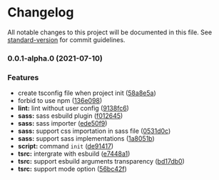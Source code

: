 # Changelog

All notable changes to this project will be documented in this file. See [standard-version](https://github.com/conventional-changelog/standard-version) for commit guidelines.

### 0.0.1-alpha.0 (2021-07-10)

### Features

- create tsconfig file when project init ([58a8e5a](https://github.com/lbwa/tsrc/commit/58a8e5a1967ac17aa612178a39ff403f43c8e6a0))
- forbid to use npm ([136e098](https://github.com/lbwa/tsrc/commit/136e0988b85285cede183f93f991e15ffb05d471))
- **lint:** lint without user config ([9138fc6](https://github.com/lbwa/tsrc/commit/9138fc6426d1f4be59c9f2ecadee5bace0b172c4))
- **sass:** sass esbuild plugin ([f012645](https://github.com/lbwa/tsrc/commit/f012645b31c8b0d38ebbdc9752103b6720487fa0))
- **sass:** sass importer ([ede50f9](https://github.com/lbwa/tsrc/commit/ede50f910423db7d9faada2f5afc36d3d8ee1351))
- **sass:** support css importation in sass file ([0531d0c](https://github.com/lbwa/tsrc/commit/0531d0ceff67466a2c3a497c2edd715c21d76499))
- **sass:** support sass implementations ([1a8051b](https://github.com/lbwa/tsrc/commit/1a8051b19bf74312b8a1b4ae038085b69fadeed0))
- **script:** command `init` ([de91417](https://github.com/lbwa/tsrc/commit/de91417b737e61be3034c9e569070407421f7504))
- **tsrc:** intergrate with esbuild ([e7448a1](https://github.com/lbwa/tsrc/commit/e7448a1b6e06987c7f1d1bd085779a6fe248b6fe))
- **tsrc:** support esbuild arguments transparency ([bd17db0](https://github.com/lbwa/tsrc/commit/bd17db09f22e4b85f96223449bd0cdf8878abf28))
- **tsrc:** support mode option ([56bc42f](https://github.com/lbwa/tsrc/commit/56bc42f6d30fe39207b089e4add9c61b8e848cc1))
